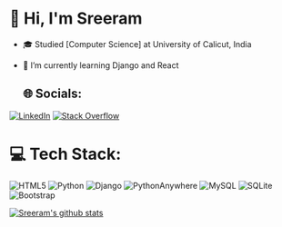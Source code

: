 # 👋 Hi, I'm Sreeram

- 🎓 Studied [Computer Science] at University of Calicut, India
- 🌱 I’m currently learning Django and React

  ## 🌐 Socials:
[![LinkedIn](https://img.shields.io/badge/LinkedIn-%230077B5.svg?logo=linkedin&logoColor=white)](https://linkedin.com/in/srrr) [![Stack Overflow](https://img.shields.io/badge/-Stackoverflow-FE7A16?logo=stack-overflow&logoColor=white)](https://stackoverflow.com/users/drrr) 

# 💻 Tech Stack:
![HTML5](https://img.shields.io/badge/html5-%23E34F26.svg?style=for-the-badge&logo=html5&logoColor=white) ![Python](https://img.shields.io/badge/python-3670A0?style=for-the-badge&logo=python&logoColor=ffdd54) ![Django](https://img.shields.io/badge/django-%23092E20.svg?style=for-the-badge&logo=django&logoColor=white) ![PythonAnywhere](https://img.shields.io/badge/pythonanywhere-%232F9FD7.svg?style=for-the-badge&logo=pythonanywhere&logoColor=151515) ![MySQL](https://img.shields.io/badge/mysql-4479A1.svg?style=for-the-badge&logo=mysql&logoColor=white) ![SQLite](https://img.shields.io/badge/sqlite-%2307405e.svg?style=for-the-badge&logo=sqlite&logoColor=white) ![Bootstrap](https://img.shields.io/badge/bootstrap-%238511FA.svg?style=for-the-badge&logo=bootstrap&logoColor=white)

<!---
sreeramk10/sreeramk10 is a ✨ special ✨ repository because its `README.md` (this file) appears on your GitHub profile.
You can click the Preview link to take a look at your changes.
--->
[![Sreeram's github stats](https://github-readme-stats.vercel.app/api?username=sreeramk10&count_private=true&show_icons=true&theme=radical&hide_rank=false)](https://github.com/anuraghazra/github-readme-stats)
